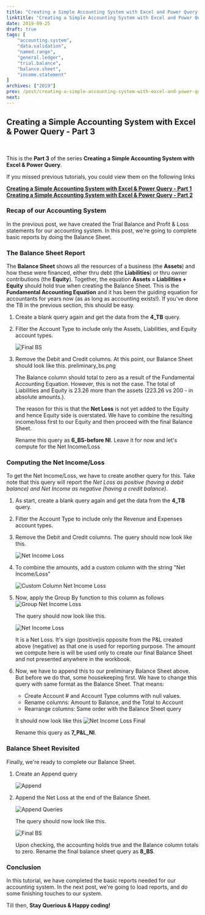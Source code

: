 ```yaml
---
title: "Creating a Simple Accounting System with Excel and Power Query - Part 3"
linktitle: "Creating a Simple Accounting System with Excel and Power Query - Part 3"
date: 2019-09-25
draft: true
tags: [
    "accounting.system",
    "data.validation",
    "named.range",
    "general.ledger",
    "trial.balance",
    "balance.sheet",
    "income.statement"
]
archives: ["2019"]
prev: /post/creating-a-simple-accounting-system-with-excel-and-power-query-p2/
next: 
---
```


## Creating a Simple Accounting System with Excel & Power Query - Part 3
<br>

This is the **Part 3** of the series **Creating a Simple Accounting System with Excel & Power Query**.

If you missed previous tutorials, you could view them on the following links

**[Creating a Simple Accounting System with Excel & Power Query - Part 1](../creating-a-simple-accounting-system-with-excel-and-power-query-p1/)**
<br>
**[Creating a Simple Accounting System with Excel & Power Query - Part 2](../creating-a-simple-accounting-system-with-excel-and-power-query-p2/)**

### Recap of our Accounting System
In the previous post, we have created the Trial Balance and Profit & Loss statements for our accounting system. In this post, we're going to complete basic reports by doing the Balance Sheet.

### The Balance Sheet Report
The **Balance Sheet** shows all the resources of a business (the **Assets**) and how these were financed, either thru debt (the **Liabilities**) or thru owner contributions (the **Equity**). Together, the equation **Assets = Liabilities + Equity** should hold true when creating the Balance Sheet. This is the **Fundamental Accounting Equation** and it has been the guiding equation for accountants for years now (as as long as accounting exists!). If you've done the TB in the previous section, this should be easy.

1. Create a blank query again and get the data from the **4_TB** query. 
2. Filter the Account Type to include only the Assets, Liabilities, and Equity account types.
    
    ![Final BS](/img/creating-a-simple-accounting-system-with-excel-and-power-query/filter_bs.png)

3. Remove the Debit and Credit columns. At this point, our Balance Sheet should look like this.
    preliminary_bs.png

    The Balance column should total to zero as a result of the Fundamental Accounting Equation. However, this is not the case. The total of Liabilities and Equity is 23.26 more than the assets (223.26 vs 200 - in absolute amounts.).

    The reason for this is that the **Net Loss** is not yet added to the Equity and hence Equity side is overstated. We have to combine the resulting income/loss first to our Equity and then proceed with the final Balance Sheet.

    Rename this query as **6_BS-before NI**. Leave it for now and let's compute for the Net Income/Loss

### Computing the Net Income/Loss
To get the Net Income/Loss, we have to create another query for this. Take note that this query will report the *Net Loss as positive (having a debit balance) and Net Income as negative (having a credit balance)*. 

1. As start, create a blank query again and get the data from the **4_TB** query. 
2. Filter the Account Type to include only the Revenue and Expenses account types.
3. Remove the Debit and Credit columns. The query should now look like this.

    ![Net Income Loss](/img/creating-a-simple-accounting-system-with-excel-and-power-query/net_inc_loss1.png)

4. To combine the amounts, add a custom column with the string "Net Income/Loss"
    
    ![Custom Column Net Income Loss](/img/creating-a-simple-accounting-system-with-excel-and-power-query/custom_col_net_inc_loss.png)

5. Now, apply the Group By function to this column as follows
    ![Group Net Income Loss](/img/creating-a-simple-accounting-system-with-excel-and-power-query/group_net_inc_loss.png)

    The query should now look like this.
    
    ![Net Income Loss](/img/creating-a-simple-accounting-system-with-excel-and-power-query/net_inc_loss2.png)

    It is a Net Loss. It's sign (positive)is opposite from the P&L created above (negative) as that one is used for reporting purpose. The amount we compute here is will be used only to create our final Balance Sheet and not presented anywhere in the workbook.

6. Now, we have to append this to our preliminary Balance Sheet above. But before we do that, some housekeeping first. We have to change this query with same format as the Balance Sheet. That means:
    * Create Account # and Account Type columns with null values.
    * Rename columns: Amount to Balance, and the Total to Account
    * Rearrange columns: Same order with the Balance Sheet query

    It should now look like this
    ![Net Income Loss Final](/img/creating-a-simple-accounting-system-with-excel-and-power-query/net_inc_loss_final.png)
    
    Rename this query as **7_P&L_NI**. 

### Balance Sheet Revisited
Finally, we're ready to complete our Balance Sheet.

1. Create an Append query

    ![Append](/img/creating-a-simple-accounting-system-with-excel-and-power-query/append.png)

2. Append the Net Loss at the end of the Balance Sheet.
    
    ![Append Queries](/img/creating-a-simple-accounting-system-with-excel-and-power-query/append_queries.png)

    The query should now look like this.

    ![Final BS](/img/creating-a-simple-accounting-system-with-excel-and-power-query/final_bs.png)

    Upon checking, the accounting holds true and the Balance column totals to zero. Rename the final balance sheet query as **8_BS**. 


### Conclusion
In this tutorial, we have completed the basic reports needed for our accounting system. In the next post, we're going to load reports, and do some finishing touches to our system. 

Till then, **Stay Querious & Happy coding!**


